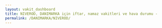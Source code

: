 ```yaml
---
layout: vakit_dashboard
title: NIVEROD, DANIMARKA için iftar, namaz vakitleri ve hava durumu - ilçe/eyalet seç
permalink: /DANIMARKA/NIVEROD/
---
```


<script type="text/javascript">
  var GLOBAL_COUNTRY = 'DANIMARKA';
  var GLOBAL_CITY = 'NIVEROD';
  var GLOBAL_STATE = '';
  var lat = 72;
  var lon = 21;
</script>
